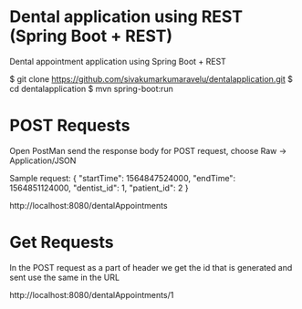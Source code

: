 # Dental application using REST (Spring Boot + REST)
Dental appointment application using Spring Boot + REST

$ git clone https://github.com/sivakumarkumaravelu/dentalapplication.git
$ cd dentalapplication
$ mvn spring-boot:run

# POST Requests

Open PostMan send the response body for POST request, choose Raw -> Application/JSON

Sample request:
{
  "startTime": 1564847524000,
  "endTime": 1564851124000,
  "dentist_id": 1,
  "patient_id": 2
}

http://localhost:8080/dentalAppointments

# Get Requests

In the POST request as a part of header we get the id that is generated and sent use the same in the URL

http://localhost:8080/dentalAppointments/1
